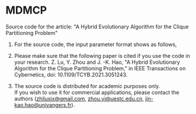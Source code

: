 # MDMCP
Source code for the article: "A Hybrid Evolutionary Algorithm for the Clique Partitioning Problem" 

1. For the source code, the input parameter format shows as follows,
  
2. Please make sure that the following paper is cited if you use the code in your research.
   Z. Lu, Y. Zhou and J. -K. Hao, "A Hybrid Evolutionary Algorithm for the Clique Partitioning Problem," in IEEE Transactions on Cybernetics, doi: 10.1109/TCYB.2021.3051243.

3. The source code is distributed for academic purposes only.    
   If you wish to use it for commercial applications, please contact the authors (zhilusix@gmail.com, zhou.yi@uestc.edu.cn, jin-kao.hao@univangers.fr).
